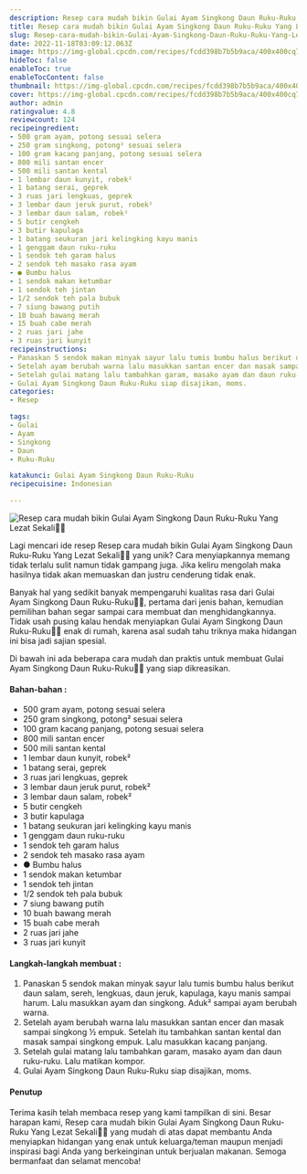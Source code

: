 ```yaml
---
description: Resep cara mudah bikin Gulai Ayam Singkong Daun Ruku-Ruku Yang Lezat Sekali"
title: Resep cara mudah bikin Gulai Ayam Singkong Daun Ruku-Ruku Yang Lezat Sekali
slug: Resep-cara-mudah-bikin-Gulai-Ayam-Singkong-Daun-Ruku-Ruku-Yang-Lezat-Sekali
date: 2022-11-18T03:09:12.063Z
image: https://img-global.cpcdn.com/recipes/fcdd398b7b5b9aca/400x400cq70/photo.jpg
hideToc: false
enableToc: true
enableTocContent: false
thumbnail: https://img-global.cpcdn.com/recipes/fcdd398b7b5b9aca/400x400cq70/photo.jpg
cover: https://img-global.cpcdn.com/recipes/fcdd398b7b5b9aca/400x400cq70/photo.jpg
author: admin
ratingvalue: 4.8
reviewcount: 124
recipeingredient:
- 500 gram ayam, potong sesuai selera
- 250 gram singkong, potong² sesuai selera
- 100 gram kacang panjang, potong sesuai selera
- 800 mili santan encer
- 500 mili santan kental
- 1 lembar daun kunyit, robek²
- 1 batang serai, geprek
- 3 ruas jari lengkuas, geprek
- 3 lembar daun jeruk purut, robek²
- 3 lembar daun salam, robek²
- 5 butir cengkeh
- 3 butir kapulaga
- 1 batang seukuran jari kelingking kayu manis
- 1 genggam daun ruku-ruku
- 1 sendok teh garam halus
- 2 sendok teh masako rasa ayam
- ● Bumbu halus
- 1 sendok makan ketumbar
- 1 sendok teh jintan
- 1/2 sendok teh pala bubuk
- 7 siung bawang putih
- 10 buah bawang merah
- 15 buah cabe merah
- 2 ruas jari jahe
- 3 ruas jari kunyit
recipeinstructions:
- Panaskan 5 sendok makan minyak sayur lalu tumis bumbu halus berikut daun salam, sereh, lengkuas, daun jeruk, kapulaga, kayu manis sampai harum. Lalu masukkan ayam dan singkong. Aduk² sampai ayam berubah warna.
- Setelah ayam berubah warna lalu masukkan santan encer dan masak sampai singkong ½ empuk. Setelah itu tambahkan santan kental dan masak sampai singkong empuk. Lalu masukkan kacang panjang.
- Setelah gulai matang lalu tambahkan garam, masako ayam dan daun ruku-ruku. Lalu matikan kompor.
- Gulai Ayam Singkong Daun Ruku-Ruku siap disajikan, moms.
categories:
- Resep

tags:
- Gulai
- Ayam
- Singkong
- Daun
- Ruku-Ruku

katakunci: Gulai Ayam Singkong Daun Ruku-Ruku
recipecuisine: Indonesian

---
```


![Resep cara mudah bikin Gulai Ayam Singkong Daun Ruku-Ruku Yang Lezat Sekali👩‍🍳](https://img-global.cpcdn.com/recipes/fcdd398b7b5b9aca/400x400cq70/photo.jpg)

Lagi mencari ide resep Resep cara mudah bikin Gulai Ayam Singkong Daun Ruku-Ruku Yang Lezat Sekali👩‍🍳 yang unik? Cara menyiapkannya memang tidak terlalu sulit namun tidak gampang juga. Jika keliru mengolah maka hasilnya tidak akan memuaskan dan justru cenderung tidak enak.

Banyak hal yang sedikit banyak mempengaruhi kualitas rasa dari Gulai Ayam Singkong Daun Ruku-Ruku👩‍🍳, pertama dari jenis bahan, kemudian pemilihan bahan segar sampai cara membuat dan menghidangkannya. Tidak usah pusing kalau hendak menyiapkan Gulai Ayam Singkong Daun Ruku-Ruku👩‍🍳 enak di rumah, karena asal sudah tahu triknya maka hidangan ini bisa jadi sajian spesial.

Di bawah ini ada beberapa cara mudah dan praktis untuk membuat Gulai Ayam Singkong Daun Ruku-Ruku👩‍🍳 yang siap dikreasikan.

<!--inarticleads1-->

#### Bahan-bahan :

- 500 gram ayam, potong sesuai selera
- 250 gram singkong, potong² sesuai selera
- 100 gram kacang panjang, potong sesuai selera
- 800 mili santan encer
- 500 mili santan kental
- 1 lembar daun kunyit, robek²
- 1 batang serai, geprek
- 3 ruas jari lengkuas, geprek
- 3 lembar daun jeruk purut, robek²
- 3 lembar daun salam, robek²
- 5 butir cengkeh
- 3 butir kapulaga
- 1 batang seukuran jari kelingking kayu manis
- 1 genggam daun ruku-ruku
- 1 sendok teh garam halus
- 2 sendok teh masako rasa ayam
- ● Bumbu halus
- 1 sendok makan ketumbar
- 1 sendok teh jintan
- 1/2 sendok teh pala bubuk
- 7 siung bawang putih
- 10 buah bawang merah
- 15 buah cabe merah
- 2 ruas jari jahe
- 3 ruas jari kunyit

<!--inarticleads2-->

#### Langkah-langkah membuat :

1. Panaskan 5 sendok makan minyak sayur lalu tumis bumbu halus berikut daun salam, sereh, lengkuas, daun jeruk, kapulaga, kayu manis sampai harum. Lalu masukkan ayam dan singkong. Aduk² sampai ayam berubah warna.
1. Setelah ayam berubah warna lalu masukkan santan encer dan masak sampai singkong ½ empuk. Setelah itu tambahkan santan kental dan masak sampai singkong empuk. Lalu masukkan kacang panjang.
1. Setelah gulai matang lalu tambahkan garam, masako ayam dan daun ruku-ruku. Lalu matikan kompor.
1. Gulai Ayam Singkong Daun Ruku-Ruku siap disajikan, moms.

#### Penutup

Terima kasih telah membaca resep yang kami tampilkan di sini. Besar harapan kami, Resep cara mudah bikin Gulai Ayam Singkong Daun Ruku-Ruku Yang Lezat Sekali👩‍🍳 yang mudah di atas dapat membantu Anda menyiapkan hidangan yang enak untuk keluarga/teman maupun menjadi inspirasi bagi Anda yang berkeinginan untuk berjualan makanan. Semoga bermanfaat dan selamat mencoba!